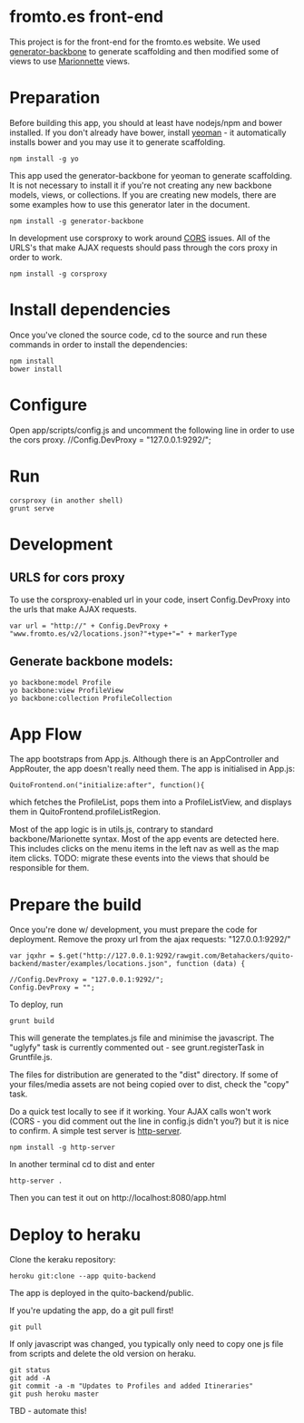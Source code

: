 fromto.es front-end
==============

This project is for the front-end for the fromto.es website. We used [generator-backbone](https://github.com/yeoman/generator-backbone)
to generate scaffolding and then modified some of views to use [Marionnette](http://marionettejs.com/) views.

# Preparation

Before building this app, you should at least have nodejs/npm and bower installed. If you don't already have bower,
install [yeoman](http://yeoman.io/index.html) - it automatically installs bower and you may use it to generate scaffolding.

    npm install -g yo

This app used the generator-backbone for yeoman to generate scaffolding. It is not necessary to install it if you're not
creating any new backbone models, views, or collections. If you are creating new models, there are some examples how to use this generator later in the document.

    npm install -g generator-backbone

In development use corsproxy to work around [CORS](http://en.wikipedia.org/wiki/Cross-origin_resource_sharing) issues.
All of the URLS's that make AJAX requests should pass through the cors proxy in order to work.

    npm install -g corsproxy

# Install dependencies

Once you've cloned the source code, cd to the source and run these commands in order to install the dependencies:

    npm install
    bower install

# Configure

Open app/scripts/config.js and uncomment the following line in order to use the cors proxy.
    //Config.DevProxy = "127.0.0.1:9292/";

# Run
    corsproxy (in another shell)
    grunt serve

# Development

## URLS for cors proxy

To use the corsproxy-enabled url in your code, insert Config.DevProxy into the urls that make AJAX requests.

    var url = "http://" + Config.DevProxy + "www.fromto.es/v2/locations.json?"+type+"=" + markerType

## Generate backbone models:

    yo backbone:model Profile
    yo backbone:view ProfileView
    yo backbone:collection ProfileCollection

# App Flow

The app bootstraps from App.js. Although there is an AppController and AppRouter, the app doesn't really need them.
The app is initialised in App.js:

    QuitoFrontend.on("initialize:after", function(){

which fetches the ProfileList, pops them into a ProfileListView, and displays them in QuitoFrontend.profileListRegion.

Most of the app logic is in utils.js, contrary to standard backbone/Marionette syntax. Most of the app events are detected here.
This includes clicks on the menu items in the left nav as well as the map item clicks. TODO: migrate these events into the
views that should be responsible for them.

# Prepare the build

Once you're done w/ development, you must prepare the code for deployment. Remove the proxy url from the ajax requests: "127.0.0.1:9292/"

    var jqxhr = $.get("http://127.0.0.1:9292/rawgit.com/Betahackers/quito-backend/master/examples/locations.json", function (data) {

    //Config.DevProxy = "127.0.0.1:9292/";
    Config.DevProxy = "";

To deploy, run

    grunt build

This will generate the templates.js file and minimise the javascript. The "uglyfy" task is currently commented out -
see grunt.registerTask in Gruntfile.js.

The files for distribution are generated to the "dist" directory. If some of your files/media assets are not being copied
over to dist, check the "copy" task.

Do a quick test locally to see if it working. Your AJAX calls won't work (CORS - you did comment out the line in config.js didn't you?)
but it is nice to confirm. A simple test server is [http-server](https://www.npmjs.org/package/http-server).

    npm install -g http-server

In another terminal cd to dist and enter

    http-server .

Then you can test it out on http://localhost:8080/app.html

# Deploy to heraku

Clone the keraku repository:

    heroku git:clone --app quito-backend

The app is deployed in the quito-backend/public.

If you're updating the app, do a git pull first!

    git pull

If only javascript was changed, you typically only need to copy one js file from scripts and delete the old version on heraku.

    git status
    git add -A
    git commit -a -m "Updates to Profiles and added Itineraries"
    git push heroku master

TBD - automate this!
